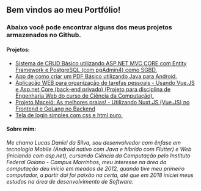## Bem vindos ao meu Portfólio!
### Abaixo você pode encontrar alguns dos meus projetos armazenados no Github.

#### Projetos:
* [Sistema de CRUD Básico utilizando ASP.NET MVC CORE com Entity Framework e PostgreSQL (com pgAdmin4) como SGBD.](https://github.com/LukeDaniel16/RSistemasCRUDCompleto)
* [App de como criar um PDF Básico utilizando Java para Android.](https://github.com/LukeDaniel16/CreatePDFwithJavaOnAndroidStudio)
* [Aplicação WEB para organização de tarefas pessoais - Usando Vue.JS e Asp.net Core (back-end privado) (Projeto para disciplina de Engenharia Web do curso de Ciência da Computação).](https://github.com/LukeDaniel16/findMyTasks)
* [Projeto Maceió: As melhores praias! - Utilizando Nuxt.JS (Vue.JS) no Frontend](https://github.com/LukeDaniel16/BestBeachesMaceio-FrontEnd)[ e GoLang no Backend](https://github.com/LukeDaniel16/BestBeachesMaceio-BackEnd)
* [Tela de login simples com css e html puro.](https://github.com/LukeDaniel16/simple-login-page)

#### Sobre mim: 
_Me chamo Lucas Daniel da Silva, sou desenvolvedor com ênfase em tecnologia Mobile (Android nativo com Java e híbrido com Flutter) e Web (iniciando com asp.net), cursando Ciência da Computação pelo Instituto Federal Goiano - Campus Morrinhos, meu interesse na área da computação deu início em meados de 2012, quando tive meu primeiro computador, a partir daí foi paixão na certa, até que em 2018 iniciei meus estudos na área de desenvolvimento de Software._



